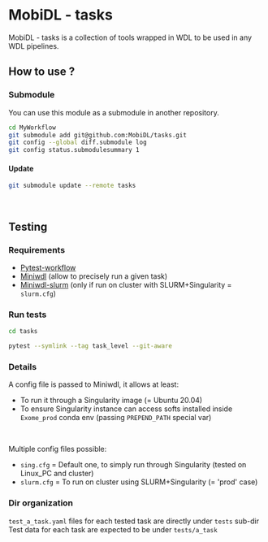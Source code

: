 # MobiDL - tasks

MobiDL - tasks is a collection of tools wrapped in WDL to be used in any WDL pipelines.

## How to use ?

### Submodule

You can use this module as a submodule in another repository.

```bash
cd MyWorkflow
git submodule add git@github.com:MobiDL/tasks.git
git config --global diff.submodule log
git config status.submodulesummary 1
```

#### Update

```bash
git submodule update --remote tasks
```
<br>

## Testing

### Requirements

- [Pytest-workflow](https://github.com/LUMC/pytest-workflow)
- [Miniwdl](https://github.com/chanzuckerberg/miniwdl) (allow to precisely run a given task)
- [Miniwdl-slurm](https://github.com/miniwdl-ext/miniwdl-slurm) (only if run on cluster with SLURM+Singularity = `slurm.cfg`)


### Run tests

```bash
cd tasks

pytest --symlink --tag task_level --git-aware
```

### Details

A config file is passed to Miniwdl, it allows at least:
- To run it through a Singularity image (= Ubuntu 20.04)
- To ensure Singularity instance can access softs installed inside `Exome_prod` conda env (passing `PREPEND_PATH` special var)
<br>

Multiple config files possible:
- `sing.cfg` = Default one, to simply run through Singularity (tested on Linux_PC and cluster)
- `slurm.cfg` = To run on cluster using SLURM+Singularity (= 'prod' case)

### Dir organization

`test_a_task.yaml` files for each tested task are directly under `tests` sub-dir<br>
Test data for each task are expected to be under `tests/a_task`
